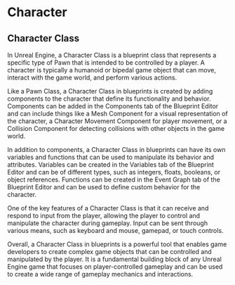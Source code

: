 # Character

<h2><strong>Character Class</strong></h2>
<p>In Unreal Engine, a Character Class is a blueprint class that represents a specific type of Pawn that is intended to be controlled by a player. A character is typically a humanoid or bipedal game object that can move, interact with the game world, and perform various actions.</p>
<p>Like a Pawn Class, a Character Class in blueprints is created by adding components to the character that define its functionality and behavior. Components can be added in the Components tab of the Blueprint Editor and can include things like a Mesh Component for a visual representation of the character, a Character Movement Component for player movement, or a Collision Component for detecting collisions with other objects in the game world.</p>
<p>In addition to components, a Character Class in blueprints can have its own variables and functions that can be used to manipulate its behavior and attributes. Variables can be created in the Variables tab of the Blueprint Editor and can be of different types, such as integers, floats, booleans, or object references. Functions can be created in the Event Graph tab of the Blueprint Editor and can be used to define custom behavior for the character.</p>
<p>One of the key features of a Character Class is that it can receive and respond to input from the player, allowing the player to control and manipulate the character during gameplay. Input can be sent through various means, such as keyboard and mouse, gamepad, or touch controls.</p>
<p>Overall, a Character Class in blueprints is a powerful tool that enables game developers to create complex game objects that can be controlled and manipulated by the player. It is a fundamental building block of any Unreal Engine game that focuses on player-controlled gameplay and can be used to create a wide range of gameplay mechanics and interactions.</p>